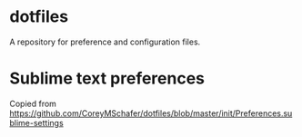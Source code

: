 # dotfiles
A repository for preference and configuration files.

# Sublime text preferences
Copied from https://github.com/CoreyMSchafer/dotfiles/blob/master/init/Preferences.sublime-settings
